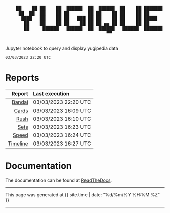 <div align='center'>
    <pre>
    <br>
    ██    ██ ██    ██  ██████  ██  ██████  ██    ██ ███████ ██████  ██    ██ 
     ██  ██  ██    ██ ██       ██ ██    ██ ██    ██ ██      ██   ██  ██  ██  
      ████   ██    ██ ██   ███ ██ ██    ██ ██    ██ █████   ██████    ████   
       ██    ██    ██ ██    ██ ██ ██ ▄▄ ██ ██    ██ ██      ██   ██    ██    
       ██     ██████   ██████  ██  ██████   ██████  ███████ ██   ██    ██    
                                      ▀▀                                     
    </pre>
</div>

Jupyter notebook to query and display yugipedia data

    03/03/2023 22:20 UTC

# Reports

|                    Report | Last execution       |
| -------------------------:|:-------------------- |
| [Bandai](Bandai.html) | 03/03/2023 22:20 UTC |
| [Cards](Cards.html) | 03/03/2023 16:09 UTC |
| [Rush](Rush.html) | 03/03/2023 16:10 UTC |
| [Sets](Sets.html) | 03/03/2023 16:23 UTC |
| [Speed](Speed.html) | 03/03/2023 16:24 UTC |
| [Timeline](Timeline.html) | 03/03/2023 16:27 UTC |

# Documentation

The documentation can be found at [ReadTheDocs](https://yugiquery.readthedocs.io/en/latest/).

---

This page was generated at <time datetime="{{ site.time | date_to_xmlschema }}">{{ site.time | date: "%d/%m/%Y %H:%M %Z" }}</time>

---
